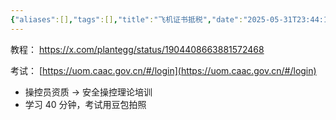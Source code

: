 ```yaml
---
{"aliases":[],"tags":[],"title":"飞机证书抵税","date":"2025-05-31T23:44:15Z","date_modify":"2025-06-02T01:28:27Z","dg-publish":true,"permalink":"/__Publish__/飞机证书抵税/","dgPassFrontmatter":true,"created":"2025-05-31T23:44:15Z","updated":"2025-06-02T01:28:27Z"}
---
```


教程： <https://x.com/plantegg/status/1904408663881572468>

考试： [https://uom.caac.gov.cn/#/login](https://uom.caac.gov.cn/#/login)

- 操控员资质 -> 安全操控理论培训
- 学习 40 分钟，考试用豆包拍照
